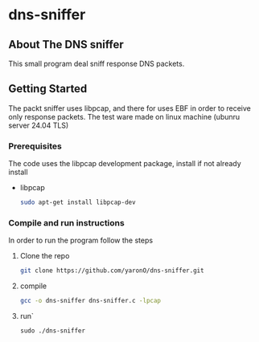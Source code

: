 # dns-sniffer

<!-- ABOUT THE PROJECT -->
## About The DNS sniffer

This small program deal sniff response DNS packets.

<!-- GETTING STARTED -->
## Getting Started

The packt sniffer uses libpcap, and there for uses EBF in order to receive only response packets.
The test ware made on linux machine (ubunru server 24.04 TLS)

### Prerequisites

The code uses the libpcap development package, install if not already install 
* libpcap
  ```sh
  sudo apt-get install libpcap-dev
  ```

### Compile and run instructions 

In order to run the program follow the steps 

1. Clone the repo
   ```sh
   git clone https://github.com/yaronO/dns-sniffer.git
   ```
3. compile 
   ```sh
   gcc -o dns-sniffer dns-sniffer.c -lpcap
   ```
4. run`
   ```
   sudo ./dns-sniffer
   ```
